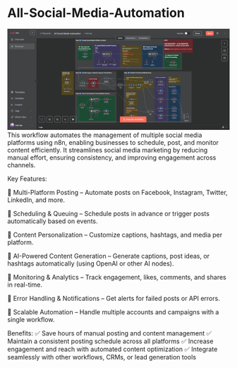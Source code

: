 # All-Social-Media-Automation

![Automation](https://github.com/Zaid-Codsoft/All-Social-Media-Automation/blob/main/Social%20Media%20Automation.png)
This workflow automates the management of multiple social media platforms using n8n, enabling businesses to schedule, post, and monitor content efficiently. It streamlines social media marketing by reducing manual effort, ensuring consistency, and improving engagement across channels.

Key Features:

🔹 Multi-Platform Posting – Automate posts on Facebook, Instagram, Twitter, LinkedIn, and more.

🔹 Scheduling & Queuing – Schedule posts in advance or trigger posts automatically based on events.

🔹 Content Personalization – Customize captions, hashtags, and media per platform.

🔹 AI-Powered Content Generation – Generate captions, post ideas, or hashtags automatically (using OpenAI or other AI nodes).

🔹 Monitoring & Analytics – Track engagement, likes, comments, and shares in real-time.

🔹 Error Handling & Notifications – Get alerts for failed posts or API errors.

🔹 Scalable Automation – Handle multiple accounts and campaigns with a single workflow.

Benefits:
✅ Save hours of manual posting and content management
✅ Maintain a consistent posting schedule across all platforms
✅ Increase engagement and reach with automated content optimization
✅ Integrate seamlessly with other workflows, CRMs, or lead generation tools
